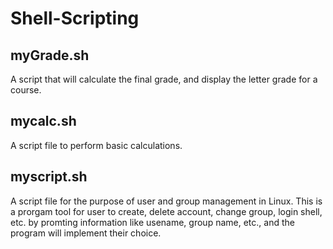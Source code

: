 # Shell-Scripting

## myGrade.sh
A script that will calculate the final grade, and display the letter grade for a course.

## mycalc.sh
A script file to perform basic calculations.

## myscript.sh
A script file for the purpose of user and group management in Linux. This is a prorgam tool for user to create, delete account, change group, login shell, etc. by promting information like usename, group name, etc., and the program will implement their choice.
